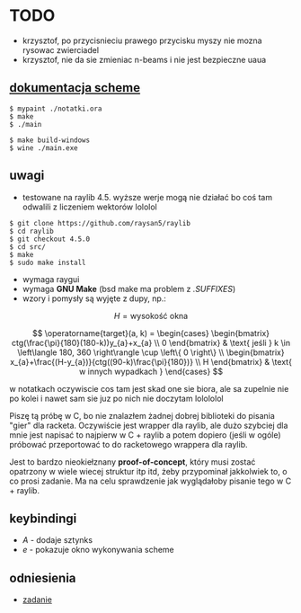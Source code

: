 # TODO
- krzysztof, po przycisnieciu prawego przycisku myszy nie mozna rysowac zwierciadel
- krzysztof, nie da sie zmieniac n-beams i nie jest bezpieczne uaua


## [dokumentacja scheme](https://pub.krzysckh.org/msc2023.html)

``` shell
$ mypaint ./notatki.ora
$ make
$ ./main

$ make build-windows
$ wine ./main.exe
```

## uwagi

- testowane na raylib 4.5. wyższe werje mogą nie działać bo coś tam
  odwalili z liczeniem wektorów lololol

``` shell
$ git clone https://github.com/raysan5/raylib
$ cd raylib
$ git checkout 4.5.0
$ cd src/
$ make
$ sudo make install
```

- wymaga raygui
- wymaga **GNU Make** (bsd make ma problem z *.SUFFIXES*)
- wzory i pomysły są wyjęte z dupy, np.:

$$ H = \text{wysokość okna} $$

$$
\operatorname{target}(a, k) = \begin{cases}
\begin{bmatrix}
  ctg(\frac{\pi}{180}(180-k))y_{a}+x_{a} \\
  0
\end{bmatrix} & \text{ jeśli } k \in \left\langle 180, 360 \right\rangle \cup \left\{ 0 \right\}
\\
\begin{bmatrix}
  x_{a}+\frac{(H-y_{a})}{ctg((90-k)\frac{\pi}{180})} \\
  H
\end{bmatrix} & \text{ w innych wypadkach }
\end{cases}
$$

w notatkach oczywiscie cos tam jest skad one sie biora, ale sa zupelnie
nie po kolei i nawet sam sie juz po nich nie doczytam lolololol

Piszę tą próbę w C, bo nie znalazłem żadnej dobrej biblioteki do pisania
\"gier\" dla racketa. Oczywiście jest wrapper dla raylib, ale dużo
szybciej dla mnie jest napisać to najpierw w C + raylib a potem dopiero
(jeśli w ogóle) próbować przeportować to do racketowego wrappera dla
raylib.

Jest to bardzo nieokiełznany **proof-of-concept**, który musi zostać
opatrzony w wiele wiecej struktur itp itd, żeby przypominał jakkolwiek
to, o co prosi zadanie. Ma na celu sprawdzenie jak wyglądałoby pisanie
tego w C + raylib.

## keybindingi

- *A* - dodaje sztynks
- *e* - pokazuje okno wykonywania scheme

## odniesienia

- [zadanie](https://science-cup.pl/wp-content/uploads/2023/11/MSC4_2023_Optyka.pdf)

